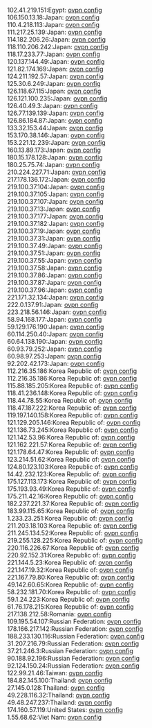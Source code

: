 102.41.219.151:Egypt: [ovpn config](vpn/102_41_219_151.ovpn)  
106.150.13.18:Japan: [ovpn config](vpn/106_150_13_18.ovpn)  
110.4.218.113:Japan: [ovpn config](vpn/110_4_218_113.ovpn)  
111.217.25.139:Japan: [ovpn config](vpn/111_217_25_139.ovpn)  
114.182.206.26:Japan: [ovpn config](vpn/114_182_206_26.ovpn)  
118.110.206.242:Japan: [ovpn config](vpn/118_110_206_242.ovpn)  
118.17.233.77:Japan: [ovpn config](vpn/118_17_233_77.ovpn)  
120.137.144.49:Japan: [ovpn config](vpn/120_137_144_49.ovpn)  
121.82.174.169:Japan: [ovpn config](vpn/121_82_174_169.ovpn)  
124.211.192.57:Japan: [ovpn config](vpn/124_211_192_57.ovpn)  
125.30.6.249:Japan: [ovpn config](vpn/125_30_6_249.ovpn)  
126.118.67.115:Japan: [ovpn config](vpn/126_118_67_115.ovpn)  
126.121.100.235:Japan: [ovpn config](vpn/126_121_100_235.ovpn)  
126.40.49.3:Japan: [ovpn config](vpn/126_40_49_3.ovpn)  
126.77.139.139:Japan: [ovpn config](vpn/126_77_139_139.ovpn)  
126.86.184.87:Japan: [ovpn config](vpn/126_86_184_87.ovpn)  
133.32.153.44:Japan: [ovpn config](vpn/133_32_153_44.ovpn)  
153.170.38.146:Japan: [ovpn config](vpn/153_170_38_146.ovpn)  
153.221.12.239:Japan: [ovpn config](vpn/153_221_12_239.ovpn)  
160.13.89.173:Japan: [ovpn config](vpn/160_13_89_173.ovpn)  
180.15.178.128:Japan: [ovpn config](vpn/180_15_178_128.ovpn)  
180.25.75.74:Japan: [ovpn config](vpn/180_25_75_74.ovpn)  
210.224.227.71:Japan: [ovpn config](vpn/210_224_227_71.ovpn)  
217.178.136.172:Japan: [ovpn config](vpn/217_178_136_172.ovpn)  
219.100.37.104:Japan: [ovpn config](vpn/219_100_37_104.ovpn)  
219.100.37.105:Japan: [ovpn config](vpn/219_100_37_105.ovpn)  
219.100.37.107:Japan: [ovpn config](vpn/219_100_37_107.ovpn)  
219.100.37.13:Japan: [ovpn config](vpn/219_100_37_13.ovpn)  
219.100.37.177:Japan: [ovpn config](vpn/219_100_37_177.ovpn)  
219.100.37.182:Japan: [ovpn config](vpn/219_100_37_182.ovpn)  
219.100.37.19:Japan: [ovpn config](vpn/219_100_37_19.ovpn)  
219.100.37.31:Japan: [ovpn config](vpn/219_100_37_31.ovpn)  
219.100.37.49:Japan: [ovpn config](vpn/219_100_37_49.ovpn)  
219.100.37.51:Japan: [ovpn config](vpn/219_100_37_51.ovpn)  
219.100.37.55:Japan: [ovpn config](vpn/219_100_37_55.ovpn)  
219.100.37.58:Japan: [ovpn config](vpn/219_100_37_58.ovpn)  
219.100.37.86:Japan: [ovpn config](vpn/219_100_37_86.ovpn)  
219.100.37.87:Japan: [ovpn config](vpn/219_100_37_87.ovpn)  
219.100.37.96:Japan: [ovpn config](vpn/219_100_37_96.ovpn)  
221.171.32.134:Japan: [ovpn config](vpn/221_171_32_134.ovpn)  
222.0.137.91:Japan: [ovpn config](vpn/222_0_137_91.ovpn)  
223.218.56.146:Japan: [ovpn config](vpn/223_218_56_146.ovpn)  
58.94.168.177:Japan: [ovpn config](vpn/58_94_168_177.ovpn)  
59.129.176.190:Japan: [ovpn config](vpn/59_129_176_190.ovpn)  
60.114.250.40:Japan: [ovpn config](vpn/60_114_250_40.ovpn)  
60.64.138.190:Japan: [ovpn config](vpn/60_64_138_190.ovpn)  
60.93.79.252:Japan: [ovpn config](vpn/60_93_79_252.ovpn)  
60.98.97.253:Japan: [ovpn config](vpn/60_98_97_253.ovpn)  
92.202.42.173:Japan: [ovpn config](vpn/92_202_42_173.ovpn)  
112.216.35.186:Korea Republic of: [ovpn config](vpn/112_216_35_186.ovpn)  
112.216.35.186:Korea Republic of: [ovpn config](vpn/112_216_35_186.ovpn)  
115.88.185.205:Korea Republic of: [ovpn config](vpn/115_88_185_205.ovpn)  
118.41.236.148:Korea Republic of: [ovpn config](vpn/118_41_236_148.ovpn)  
118.44.78.55:Korea Republic of: [ovpn config](vpn/118_44_78_55.ovpn)  
118.47.187.222:Korea Republic of: [ovpn config](vpn/118_47_187_222.ovpn)  
119.197.140.158:Korea Republic of: [ovpn config](vpn/119_197_140_158.ovpn)  
121.129.205.146:Korea Republic of: [ovpn config](vpn/121_129_205_146.ovpn)  
121.136.73.245:Korea Republic of: [ovpn config](vpn/121_136_73_245.ovpn)  
121.142.53.96:Korea Republic of: [ovpn config](vpn/121_142_53_96.ovpn)  
121.162.221.57:Korea Republic of: [ovpn config](vpn/121_162_221_57.ovpn)  
121.178.64.47:Korea Republic of: [ovpn config](vpn/121_178_64_47.ovpn)  
123.214.51.62:Korea Republic of: [ovpn config](vpn/123_214_51_62.ovpn)  
124.80.123.103:Korea Republic of: [ovpn config](vpn/124_80_123_103.ovpn)  
14.42.232.123:Korea Republic of: [ovpn config](vpn/14_42_232_123.ovpn)  
175.127.113.173:Korea Republic of: [ovpn config](vpn/175_127_113_173.ovpn)  
175.193.93.49:Korea Republic of: [ovpn config](vpn/175_193_93_49.ovpn)  
175.211.42.16:Korea Republic of: [ovpn config](vpn/175_211_42_16.ovpn)  
182.237.221.37:Korea Republic of: [ovpn config](vpn/182_237_221_37.ovpn)  
183.99.115.65:Korea Republic of: [ovpn config](vpn/183_99_115_65.ovpn)  
1.233.23.251:Korea Republic of: [ovpn config](vpn/1_233_23_251.ovpn)  
211.203.18.103:Korea Republic of: [ovpn config](vpn/211_203_18_103.ovpn)  
211.245.134.52:Korea Republic of: [ovpn config](vpn/211_245_134_52.ovpn)  
219.255.128.225:Korea Republic of: [ovpn config](vpn/219_255_128_225.ovpn)  
220.116.226.67:Korea Republic of: [ovpn config](vpn/220_116_226_67.ovpn)  
220.92.152.31:Korea Republic of: [ovpn config](vpn/220_92_152_31.ovpn)  
221.144.5.23:Korea Republic of: [ovpn config](vpn/221_144_5_23.ovpn)  
221.147.19.32:Korea Republic of: [ovpn config](vpn/221_147_19_32.ovpn)  
221.167.79.80:Korea Republic of: [ovpn config](vpn/221_167_79_80.ovpn)  
49.142.60.65:Korea Republic of: [ovpn config](vpn/49_142_60_65.ovpn)  
58.232.181.70:Korea Republic of: [ovpn config](vpn/58_232_181_70.ovpn)  
59.1.24.223:Korea Republic of: [ovpn config](vpn/59_1_24_223.ovpn)  
61.76.178.215:Korea Republic of: [ovpn config](vpn/61_76_178_215.ovpn)  
217.138.212.58:Romania: [ovpn config](vpn/217_138_212_58.ovpn)  
109.195.54.107:Russian Federation: [ovpn config](vpn/109_195_54_107.ovpn)  
178.166.217.142:Russian Federation: [ovpn config](vpn/178_166_217_142.ovpn)  
188.233.130.116:Russian Federation: [ovpn config](vpn/188_233_130_116.ovpn)  
31.207.216.79:Russian Federation: [ovpn config](vpn/31_207_216_79.ovpn)  
37.21.246.3:Russian Federation: [ovpn config](vpn/37_21_246_3.ovpn)  
90.188.92.196:Russian Federation: [ovpn config](vpn/90_188_92_196.ovpn)  
92.124.150.24:Russian Federation: [ovpn config](vpn/92_124_150_24.ovpn)  
122.99.21.46:Taiwan: [ovpn config](vpn/122_99_21_46.ovpn)  
184.82.145.100:Thailand: [ovpn config](vpn/184_82_145_100.ovpn)  
27.145.0.128:Thailand: [ovpn config](vpn/27_145_0_128.ovpn)  
49.228.116.32:Thailand: [ovpn config](vpn/49_228_116_32.ovpn)  
49.48.247.237:Thailand: [ovpn config](vpn/49_48_247_237.ovpn)  
174.160.57.119:United States: [ovpn config](vpn/174_160_57_119.ovpn)  
1.55.68.62:Viet Nam: [ovpn config](vpn/1_55_68_62.ovpn)  
